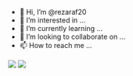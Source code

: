 - 👋 Hi, I’m @rezaraf20
- 👀 I’m interested in ...
- 🌱 I’m currently learning ...
- 💞️ I’m looking to collaborate on ...
- 📫 How to reach me ...

<a href="https://github.com/rezaraf20">
<img align="center" src="https://github-readme-stats.vercel.app/api?username=rezaraf20&show_icons=true&count_private=true&include_all_commits=true&hide=issues" /></a>
<a href="https://github.com/rezaraf20">
<img align="center" src="https://github-readme-stats.vercel.app/api/top-langs/?username=rezaraf20" />
</a>


<!---
rezaraf20/rezaraf20 is a ✨ special ✨ repository because its `README.md` (this file) appears on your GitHub profile.
You can click the Preview link to take a look at your changes.
--->
